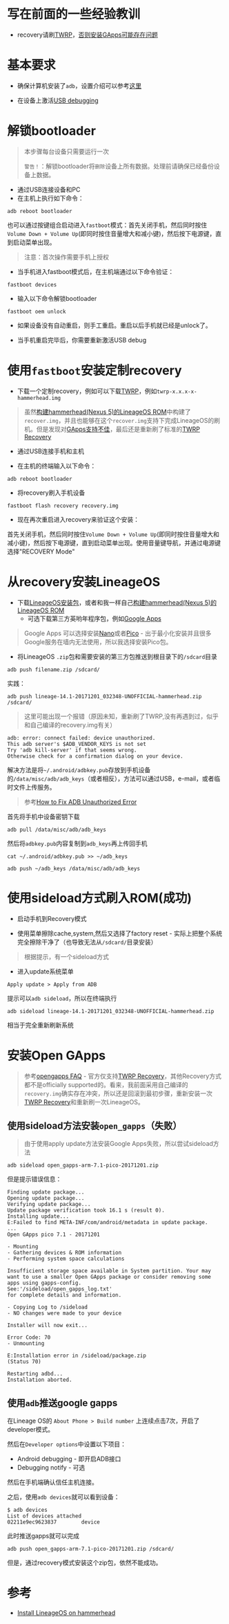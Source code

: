 # 写在前面的一些经验教训

* recovery请刷[TWRP](https://dl.twrp.me/hammerhead)，[否则安装GApps可能存在问题](https://github.com/opengapps/opengapps/wiki/FAQ)

# 基本要求

* 确保计算机安装了`adb`，设置介绍可以参考[这里](https://wiki.lineageos.org/adb_fastboot_guide.html)

* 在设备上激活[USB debugging](https://wiki.lineageos.org/adb_fastboot_guide.html#setting-up-adb)

# 解锁bootloader

> 本步骤每台设备只需要运行一次
>
> `警告！`：解锁bootloader将`删除`设备上所有数据。处理前请确保已经备份设备上数据。

* 通过USB连接设备和PC
* 在主机上执行如下命令：

```
adb reboot bootloader
```

也可以通过按键组合启动进入`fastboot`模式：首先关闭手机，然后同时按住`Volume Down + Volume Up`(即同时按住音量增大和减小键)，然后按下电源键，直到启动菜单出现。

> 注意：首次操作需要手机上授权

* 当手机进入fastboot模式后，在主机端通过以下命令验证：

```
fastboot devices
```

* 输入以下命令解锁bootloader

```
fastboot oem unlock
```

* 如果设备没有自动重启，则手工重启。重启以后手机就已经是unlock了。

* 当手机重启完毕后，你需要重新激活USB debug

# 使用`fastboot`安装定制recovery

* 下载一个定制recovery，例如可以下载[TWRP](https://dl.twrp.me/hammerhead)，例如`twrp-x.x.x-x-hammerhead.img`

> 虽然[构建hammerhead(Nexus 5)的LineageOS ROM](build_lineageos_for_hammerhead)中构建了`recover.img`，并且也能够在这个`recover.img`支持下完成LineageOS的刷机。但是发现对[GApps支持不佳](https://github.com/opengapps/opengapps/wiki/FAQ)，最后还是重新刷了标准的[TWRP Recovery](https://twrp.me/)

* 通过USB连接手机和主机

* 在主机的终端输入以下命令：

```
adb reboot bootloader
```

* 将recovery刷入手机设备

```
fastboot flash recovery recovery.img
```

* 现在再次重启进入recovery来验证这个安装：

首先关闭手机，然后同时按住`Volume Down + Volume Up`(即同时按住音量增大和减小键)，然后按下电源键，直到启动菜单出现。使用音量键导航，并通过电源键选择"RECOVERY Mode"

# 从recovery安装LineageOS

* 下载[LineageOS安装包](https://download.lineageos.org/hammerhead)，或者和我一样自己[构建hammerhead(Nexus 5)的LineageOS ROM](build_lineageos_for_hammerhead)
  * 可选下载第三方英哟年程序包，例如[Google Apps](https://wiki.lineageos.org/gapps.html)
  
> Google Apps 可以选择安装[Nano](https://github.com/opengapps/opengapps/wiki/Nano-Package)或者[Pico](https://github.com/opengapps/opengapps/wiki/Pico-Package) - 出于最小化安装并且很多Google服务在墙内无法使用，所以我选择安装Pico包。

* 将LineageOS `.zip`包和需要安装的第三方包推送到根目录下的`/sdcard`目录

```
adb push filename.zip /sdcard/
```

实践：

```
adb push lineage-14.1-20171201_032348-UNOFFICIAL-hammerhead.zip /sdcard/
```

> 这里可能出现一个报错（原因未知，重新刷了TWRP,没有再遇到过，似乎和自己编译的recovery.img有关）

```
adb: error: connect failed: device unauthorized.
This adb server's $ADB_VENDOR_KEYS is not set
Try 'adb kill-server' if that seems wrong.
Otherwise check for a confirmation dialog on your device.
```

解决方法是将`~/.android/adbkey.pub`存放到手机设备的`/data/misc/adb/adb_keys`（或者相反），方法可以通过USB，e-mail，或者临时文件上传服务。

> 参考[How to Fix ADB Unauthorized Error](http://www.neuraldump.net/2017/05/how-to-fix-adb-unauthorized-error/)

首先将手机中设备密钥下载

```
adb pull /data/misc/adb/adb_keys
```

然后将`adbkey.pub`内容复制到`adb_keys`再上传回手机

```
cat ~/.android/adbkey.pub >> ~/adb_keys
```

```
adb push ~/adb_keys /data/misc/adb/adb_keys
```

# 使用sideload方式刷入ROM(成功)

* 启动手机到Recovery模式

* 使用菜单擦除cache,system,然后又选择了factory reset - 实际上把整个系统完全擦除干净了（也导致无法从`/sdcard/`目录安装）

> 根据提示，有一个sideload方式

* 进入update系统菜单

`Apply update > Apply from ADB`

提示可以`adb sideload`，所以在终端执行

```
adb sideload lineage-14.1-20171201_032348-UNOFFICIAL-hammerhead.zip
```

相当于完全重新刷新系统

# 安装Open GApps

> 参考[opengapps FAQ](https://github.com/opengapps/opengapps/wiki/FAQ) - 官方仅支持[TWRP Recovery](https://twrp.me/)，其他Recovery方式都不是officially supported的。看来，我前面采用自己编译的`recovery.img`确实存在冲突，所以还是回滚到最初步骤，重新安装一次[TWRP Recovery](https://twrp.me/)和重新刷一次LineageOS。

## 使用sideload方法安装`open_gapps`（失败）

> 由于使用apply update方法安装Google Apps失败，所以尝试sideload方法

```
adb sideload open_gapps-arm-7.1-pico-20171201.zip
```

但是提示错误信息：

```
Finding update package...
Opening update package...
Verifying update package...
Update package verification took 16.1 s (result 0).
Installing update...
E:Failed to find META-INF/com/android/metadata in update package.
...
Open GApps pico 7.1 - 20171201

- Mounting
- Gathering devices & ROM information
- Performing system space calculations

Insufficient storage space available in System partition. Your may want to use a smaller Open GApps package or consider removing some apps using gapps-config.
See:'/sideload/open_gapps_log.txt'
for complete details and information.

- Copying Log to /sideload
- NO changes were made to your device

Installer will now exit...

Error Code: 70
- Unmounting

E:Installation error in /sideload/package.zip
(Status 70)

Restarting adbd...
Installation aborted.
```

## 使用`adb`推送google gapps

在Lineage OS的 `About Phone > Build number` 上连续点击7次，开启了developer模式。

然后在`Developer options`中设置以下项目：

* Android debugging - 即开启ADB接口
* Debugging notify - 可选

然后在手机端确认信任主机连接。

之后，使用`adb devices`就可以看到设备：

```
$ adb devices
List of devices attached
02211e9ec9623837        device
```

此时推送gapps就可以完成

```
adb push open_gapps-arm-7.1-pico-20171201.zip /sdcard/
```

但是，通过recovery模式安装这个zip包，依然不能成功。

# 参考

* [Install LineageOS on hammerhead](https://wiki.lineageos.org/devices/hammerhead/install)